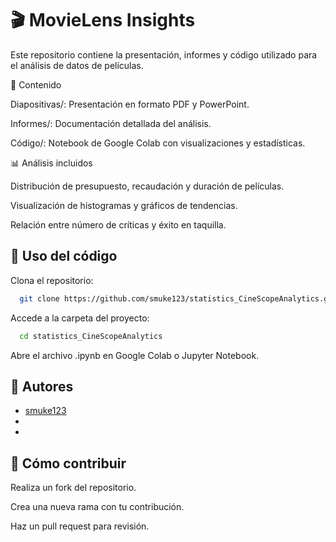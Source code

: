 
# 🎬 MovieLens Insights

Este repositorio contiene la presentación, informes y código utilizado para el análisis de datos de películas.

📂 Contenido

Diapositivas/: Presentación en formato PDF y PowerPoint.

Informes/: Documentación detallada del análisis.

Código/: Notebook de Google Colab con visualizaciones y estadísticas.


📊 Análisis incluidos

Distribución de presupuesto, recaudación y duración de películas.

Visualización de histogramas y gráficos de tendencias.

Relación entre número de críticas y éxito en taquilla.



## 🚀 Uso del código

Clona el repositorio:

```bash
  git clone https://github.com/smuke123/statistics_CineScopeAnalytics.git
```

Accede a la carpeta del proyecto:

```bash
  cd statistics_CineScopeAnalytics
```

Abre el archivo .ipynb en Google Colab o Jupyter Notebook.


## 👥 Autores

- [smuke123](https://github.com/smuke123)
- 
-


## 📩 Cómo contribuir

Realiza un fork del repositorio.

Crea una nueva rama con tu contribución.

Haz un pull request para revisión.

